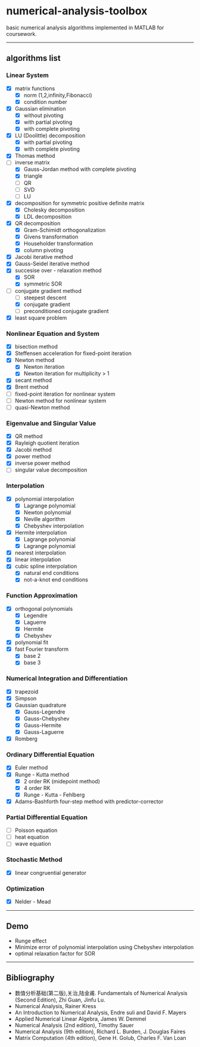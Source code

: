# numerical-analysis-toolbox
basic numerical analysis algorithms implemented in MATLAB for coursework.

---

## algorithms list

### Linear System

- [x] matrix functions
    - [x] norm (1,2,infinity,Fibonacci)
    - [x] condition number
- [x] Gaussian elimination
    - [x] without pivoting
    - [x] with partial pivoting
    - [x] with complete pivoting
- [x] LU (Doolittle) decomposition 
    - [x] with partial pivoting
    - [x] with complete pivoting
- [x] Thomas method
- [ ] inverse matrix
    - [x] Gauss-Jordan method with complete pivoting
    - [x] triangle
    - [ ] QR
    - [ ] SVD
    - [ ] LU
- [x] decomposition for symmetric positive definite matrix
    - [x] Cholesky decomposition
    - [x] LDL decomposition
- [x] QR decomposition
    - [x] Gram-Schimidt orthogonalization
    - [x] Givens transformation
    - [x] Householder transformation
    - [x] column pivoting
- [x] Jacobi iterative method
- [x] Gauss-Seidel iterative method
- [x] succesise over - relaxation method
    - [x] SOR
    - [x] symmetric SOR
- [ ] conjugate gradient method
    - [ ] steepest descent
    - [x] conjugate gradient
    - [ ] preconditioned conjugate gradient 
- [x] least square problem

### Nonlinear Equation and System

- [x] bisection method
- [x] Steffensen acceleration for fixed-point iteration
- [x] Newton method
    - [x] Newton iteration
    - [x] Newton iteration for multiplicity > 1
- [x] secant method
- [x] Brent method
- [ ] fixed-point iteration for nonlinear system
- [ ] Newton method for nonlinear system
- [ ] quasi-Newton method

### Eigenvalue and Singular Value

- [x] QR method
- [x] Rayleigh quotient iteration
- [x] Jacobi method
- [x] power method
- [x] inverse power method
- [ ] singular value decomposition

### Interpolation

- [x] polynomial interpolation
    - [x] Lagrange polynomial
    - [x] Newton polynomial
    - [x] Neville algorithm
    - [x] Chebyshev interpolation
- [x] Hermite interpolation
    - [x] Lagrange polynomial
    - [x] Lagrange polynomial
- [x] nearest interpolation
- [x] linear interpolation
- [x] cubic spline interpolation
    -[x] natural end conditions
    -[x] not-a-knot end conditions

### Function Approximation

- [x] orthogonal polynomials
    - [x] Legendre
    - [x] Laguerre
    - [x] Hermite
    - [x] Chebyshev
- [x] polynomial fit
- [x] fast Fourier transform
    - [x] base 2
    - [x] base 3

### Numerical Integration and Differentiation

- [x] trapezoid
- [x] Simpson 
- [x] Gaussian quadrature
    - [x] Gauss-Legendre
    - [x] Gauss-Chebyshev
    - [x] Gauss-Hermite
    - [x] Gauss-Laguerre
- [x] Romberg

### Ordinary Differential Equation

- [x] Euler method
- [x] Runge - Kutta method
    - [x] 2 order RK (midepoint method)
    - [x] 4 order RK
    - [x] Runge - Kutta - Fehlberg
- [x] Adams-Bashforth four-step method with predictor-corrector

### Partial Differential Equation

- [ ] Poisson equation
- [ ] heat equation
- [ ] wave equation

### Stochastic Method

- [x] linear congruential generator

### Optimization

- [x] Nelder - Mead

---

## Demo

- Runge effect
- Minimize error of polynomial interpolation using Chebyshev interpolation
- optimal relaxation factor for SOR

---

## Bibliography

- 数值分析基础(第二版),关治,陆金甫. Fundamentals of Numerical Analysis (Second Edition), Zhi Guan, Jinfu Lu.
- Numerical Analysis, Rainer Kress
- An Introduction to Numerical Analysis, Endre suli and David F. Mayers
- Applied Numerical Linear Algebra, James W. Demmel
- Numerical Analysis (2nd edition), Timothy Sauer
- Numerical Analysis (9th edition), Richard L. Burden, J. Douglas Faires
- Matrix Computation (4th edition), Gene H. Golub, Charles F. Van Loan